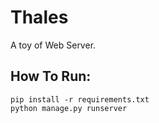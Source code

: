 # Thales
A toy of Web Server.
## How To Run:
```
pip install -r requirements.txt
python manage.py runserver
```
